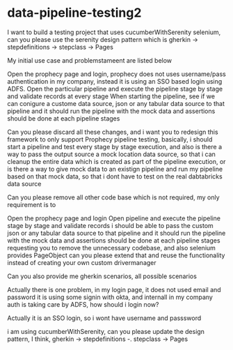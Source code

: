# data-pipeline-testing2


I want to build a testing project that uses cucumberWithSerenity selenium, can you please use the serenity design pattern which is gherkin -> stepdefinitions -> stepclass -> Pages

My initial use case and problemstameent are listed below

Open the prophecy page and login, prophecy does not uses username/pass authentication in my company, instead it is using an SSO based login using ADFS.
Open the particular pipeline and execute the pipeline stage by stage and validate records at every stage
When starting the pipeline, see if we can conigure a custome data source, json or any tabular data source to that pipeline and it should run the pipeline with the mock data and assertions should be done at each pipeline stages


Can you please discard all these changes, and i want you to redesign this framework to only support Prophecy pipeline testing, basically, i should start a pipeline and test every stage by stage execution, and also is there a way to pass the output source a mock location data source, so that i can cleanup the entire data which is created as part of the pipeline execution, or is there a way to give mock data to an existign pipeline and run my pipeline based on that mock data, so that i dont have to test on the real dabtabricks data source

Can you please remove all other code base which is not required, my only requirement is to

Open the prophecy page and login
Open pipeline and execute the pipeline stage by stage and validate records
i should be able to pass the custom json or any tabular data source to that pipeline and it should run the pipeline with the mock data and assertions should be done at each pipeline stages
requesting you to remove the unnecessary codebase, and also selenium provides PageObject can you please extend that and reuse the functionality instead of creating your own custom drivermanager

Can you also provide me gherkin scenarios, all possible scenarios

Actually there is one problem, in my login page, it does not used email and password it is using some signin with okta, and internall in my company auth is taking care by ADFS, how should i login now?

Actually it is an SSO login, so i wont have username and passsword



i am using cucumberWithSerenity, can you please update the design pattern, I think, gherkin -> stepdefinitions -. stepclass -> Pages
